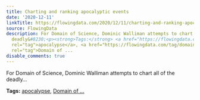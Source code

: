 ```yaml
---
title: Charting and ranking apocalyptic events
date: '2020-12-11'
linkTitle: https://flowingdata.com/2020/12/11/charting-and-ranking-apocalyptic-events/
source: FlowingData
description: For Domain of Science, Dominic Walliman attempts to chart all of the
  deadly&#8230;<p><strong>Tags:</strong> <a href="https://flowingdata.com/tag/apocalypse/"
  rel="tag">apocalypse</a>, <a href="https://flowingdata.com/tag/domain-of-science/"
  rel="tag">Domain of ...
disable_comments: true
---
```

For Domain of Science, Dominic Walliman attempts to chart all of the deadly&#8230;<p><strong>Tags:</strong> <a href="https://flowingdata.com/tag/apocalypse/" rel="tag">apocalypse</a>, <a href="https://flowingdata.com/tag/domain-of-science/" rel="tag">Domain of ...